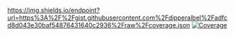 https://img.shields.io/endpoint?url=https%3A%2F%2Fgist.githubusercontent.com%2Fdipperalbel%2Fadfcd8d043e30baf54876431640c2936%2Fraw%2Fcoverage.json
[![Coverage](https://img.shields.io/endpoint?url=https://gist.githubusercontent.com/dipperalbel/adfcd8d043e30baf54876431640c2936/raw/coverage.json)](https://github.com/dipperalbel/llm_etl_pipeline/actions)
